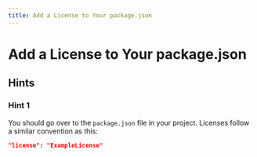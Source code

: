 ```yaml
---
title: Add a License to Your package.json
---
```

# Add a License to Your package.json

## Hints

### Hint 1
You should go over to the `package.json` file in your project. Licenses follow a similar convention as this:

```json
"license": "ExampleLicense"
```
